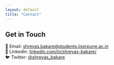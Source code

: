 ```yaml
---
layout: default
title: "Contact"
---
```


## Get in Touch

📧 Email: [shreyas.bakare@students.iiserpune.ac.in](mailto:shreyas.bakare@students.iiserpune.ac.in)  
🔗 LinkedIn: [linkedin.com/in/shreyas-bakare/](https://www.linkedin.com/in/shreyas-bakare/)  
🐦 Twitter: [@shreyas_bakare](https://x.com/shreyas_bakare)
